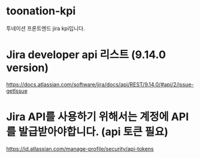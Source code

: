# toonation-kpi
투네이션 프론트엔드 jira kpi입니다.

# Jira developer api 리스트 (9.14.0 version)
https://docs.atlassian.com/software/jira/docs/api/REST/9.14.0/#api/2/issue-getIssue


# Jira API를 사용하기 위해서는 계정에 API를 발급받아야합니다. (api 토큰 필요)
https://id.atlassian.com/manage-profile/security/api-tokens
